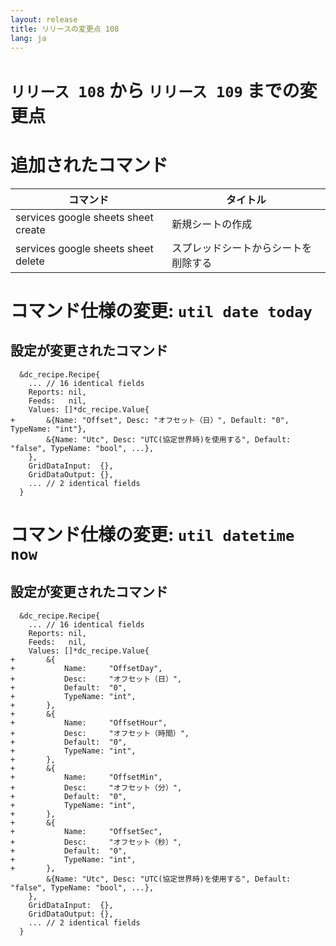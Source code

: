 ```yaml
---
layout: release
title: リリースの変更点 108
lang: ja
---
```


# `リリース 108` から `リリース 109` までの変更点

# 追加されたコマンド

| コマンド                            | タイトル                             |
|-------------------------------------|--------------------------------------|
| services google sheets sheet create | 新規シートの作成                     |
| services google sheets sheet delete | スプレッドシートからシートを削除する |

# コマンド仕様の変更: `util date today`

## 設定が変更されたコマンド

```
  &dc_recipe.Recipe{
  	... // 16 identical fields
  	Reports: nil,
  	Feeds:   nil,
  	Values: []*dc_recipe.Value{
+ 		&{Name: "Offset", Desc: "オフセット（日）", Default: "0", TypeName: "int"},
  		&{Name: "Utc", Desc: "UTC(協定世界時)を使用する", Default: "false", TypeName: "bool", ...},
  	},
  	GridDataInput:  {},
  	GridDataOutput: {},
  	... // 2 identical fields
  }
```

# コマンド仕様の変更: `util datetime now`

## 設定が変更されたコマンド

```
  &dc_recipe.Recipe{
  	... // 16 identical fields
  	Reports: nil,
  	Feeds:   nil,
  	Values: []*dc_recipe.Value{
+ 		&{
+ 			Name:     "OffsetDay",
+ 			Desc:     "オフセット（日）",
+ 			Default:  "0",
+ 			TypeName: "int",
+ 		},
+ 		&{
+ 			Name:     "OffsetHour",
+ 			Desc:     "オフセット（時間）",
+ 			Default:  "0",
+ 			TypeName: "int",
+ 		},
+ 		&{
+ 			Name:     "OffsetMin",
+ 			Desc:     "オフセット（分）",
+ 			Default:  "0",
+ 			TypeName: "int",
+ 		},
+ 		&{
+ 			Name:     "OffsetSec",
+ 			Desc:     "オフセット（秒）",
+ 			Default:  "0",
+ 			TypeName: "int",
+ 		},
  		&{Name: "Utc", Desc: "UTC(協定世界時)を使用する", Default: "false", TypeName: "bool", ...},
  	},
  	GridDataInput:  {},
  	GridDataOutput: {},
  	... // 2 identical fields
  }
```
